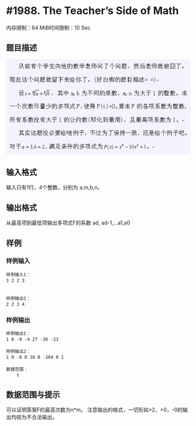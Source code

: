 # #1988. The Teacher’s Side of Math

内存限制：64 MiB时间限制：10 Sec

## 题目描述

![](images/1988.jpg)

## 输入格式

输入只有1行，4个整数，分别为 a,m,b,n。


## 输出格式

从最高项到最低项输出多项式F的系数
ad, ad-1,…a1,a0

## 样例

### 样例输入

    
    样例输入1：
    3 2 2 3
    
    
    样例输出2：
    2 2 3 4
    
    
    

### 样例输出

    
    样例输出1：
    1 0 -9 -4 27 -36 -23
    
    样例输出2：
    1 0 -8 0 18 0 -104 0 1
    
    数据范围：
    	t
    

## 数据范围与提示

可以证明答案F的最高次数为n*m。
注意输出的格式，一切形如+2，+0，-0的输出均视为不合法输出。

